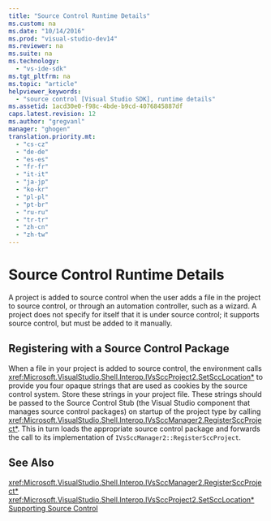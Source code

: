 ```yaml
---
title: "Source Control Runtime Details"
ms.custom: na
ms.date: "10/14/2016"
ms.prod: "visual-studio-dev14"
ms.reviewer: na
ms.suite: na
ms.technology: 
  - "vs-ide-sdk"
ms.tgt_pltfrm: na
ms.topic: "article"
helpviewer_keywords: 
  - "source control [Visual Studio SDK], runtime details"
ms.assetid: 1acd30e0-f98c-4bde-b9cd-4076845887df
caps.latest.revision: 12
ms.author: "gregvanl"
manager: "ghogen"
translation.priority.mt: 
  - "cs-cz"
  - "de-de"
  - "es-es"
  - "fr-fr"
  - "it-it"
  - "ja-jp"
  - "ko-kr"
  - "pl-pl"
  - "pt-br"
  - "ru-ru"
  - "tr-tr"
  - "zh-cn"
  - "zh-tw"
---
```

# Source Control Runtime Details
A project is added to source control when the user adds a file in the project to source control, or through an automation controller, such as a wizard. A project does not specify for itself that it is under source control; it supports source control, but must be added to it manually.  
  
## Registering with a Source Control Package  
 When a file in your project is added to source control, the environment calls <xref:Microsoft.VisualStudio.Shell.Interop.IVsSccProject2.SetSccLocation*> to provide you four opaque strings that are used as cookies by the source control system. Store these strings in your project file. These strings should be passed to the Source Control Stub (the Visual Studio component that manages source control packages) on startup of the project type by calling <xref:Microsoft.VisualStudio.Shell.Interop.IVsSccManager2.RegisterSccProject*>. This in turn loads the appropriate source control package and forwards the call to its implementation of `IVsSccManager2::RegisterSccProject`.  
  
## See Also  
 <xref:Microsoft.VisualStudio.Shell.Interop.IVsSccManager2.RegisterSccProject*>   
 <xref:Microsoft.VisualStudio.Shell.Interop.IVsSccProject2.SetSccLocation*>   
 [Supporting Source Control](../extensibility/supporting-source-control.md)